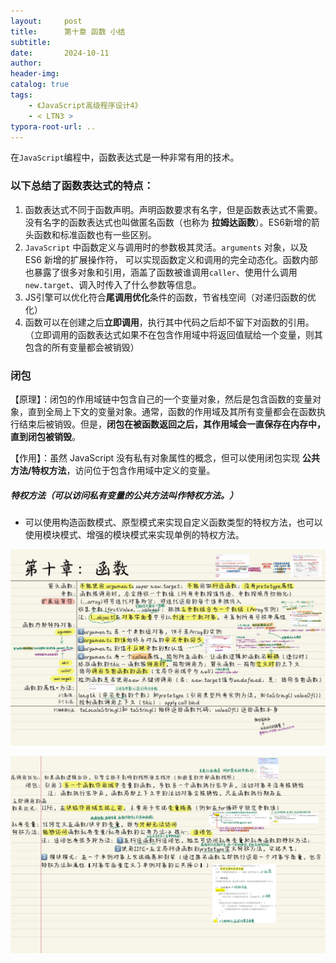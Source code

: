 ```yaml
---
layout:     post
title:      第十章 函数 小结
subtitle:  
date:       2024-10-11
author:     
header-img: 
catalog: true
tags:
    - 《JavaScript高级程序设计4》
    - < LTN3 >
typora-root-url: ..
---
```




​    在`JavaScript`编程中，函数表达式是一种非常有用的技术。

### 以下总结了函数表达式的特点：

1. 函数表达式不同于函数声明。声明函数要求有名字，但是函数表达式不需要。没有名字的函数表达式也叫做匿名函数（也称为 **拉姆达函数**）。ES6新增的箭头函数和标准函数也有一些区别。
2. `JavaScript` 中函数定义与调用时的参数极其灵活。`arguments` 对象，以及 ES6 新增的扩展操作符，
    可以实现函数定义和调用的完全动态化。函数内部也暴露了很多对象和引用，涵盖了函数被谁调用`caller`、使用什么调用`new.target`、调入时传入了什么参数等信息。
3. JS引擎可以优化符合**尾调用优化**条件的函数，节省栈空间（对递归函数的优化）
4. 函数可以在创建之后**立即调用**，执行其中代码之后却不留下对函数的引用。（立即调用的函数表达式如果不在包含作用域中将返回值赋给一个变量，则其包含的所有变量都会被销毁）

### 闭包

【原理】：闭包的作用域链中包含自己的一个变量对象，然后是包含函数的变量对象，直到全局上下文的变量对象。通常，函数的作用域及其所有变量都会在函数执行结束后被销毁。但是，**闭包在被函数返回之后，其作用域会一直保存在内存中，直到闭包被销毁**。

【作用】：虽然 JavaScript 没有私有对象属性的概念，但可以使用闭包实现 **公共方法/特权方法**，访问位于包含作用域中定义的变量。

##### 特权方法（可以访问私有变量的公共方法叫作特权方法。）

- 可以使用构造函数模式、原型模式来实现自定义函数类型的特权方法，也可以使用模块模式、增强的模块模式来实现单例的特权方法。

![《红宝书》-25](/../img/assets_2023/《红宝书》-25.jpg)

![《红宝书》-26](/../img/assets_2023/《红宝书》-26.jpg)